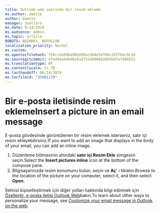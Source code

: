 ```yaml
---
title: Outlook web üzerinde bir resim ekleme
ms.author: daeite
author: daeite
manager: joallard
ms.date: 6/14/2019
ms.audience: Admin
ms.topic: article
ROBOTS: NOINDEX, NOFOLLOW
localization_priority: Normal
ms.custom: ''
ms.openlocfilehash: f56ccb4998a90d490acd44e567b0c35f76ec9c2d
ms.sourcegitcommit: efed0ae44bd6c61d751dd008b2885bd7e7d86521
ms.translationtype: MT
ms.contentlocale: tr-TR
ms.lasthandoff: 06/14/2019
ms.locfileid: "35001139"
---
```

# <a name="insert-a-picture-in-an-email-message"></a><span data-ttu-id="3a671-102">Bir e-posta iletisinde resim ekleme</span><span class="sxs-lookup"><span data-stu-id="3a671-102">Insert a picture in an email message</span></span>

<span data-ttu-id="3a671-103">E-posta gövdesinde görüntülenen bir resim eklemek isterseniz, satır içi resim ekleyebilirsiniz.</span><span class="sxs-lookup"><span data-stu-id="3a671-103">If you want to add an image that displays in the body of your email, you can add an inline image.</span></span>

1. <span data-ttu-id="3a671-104">Düzenleme bölmesinin altındaki **satır içi Resim Ekle** simgesini seçin.</span><span class="sxs-lookup"><span data-stu-id="3a671-104">Select the **Insert pictures inline** icon at the bottom of the compose pane.</span></span>
1. <span data-ttu-id="3a671-105">Bilgisayarınızda resim konumunu bulun, seçin ve **Aç**' ı tıklatın.</span><span class="sxs-lookup"><span data-stu-id="3a671-105">Browse to the location of the picture on your computer, select it, and then select **Open**.</span></span>

<span data-ttu-id="3a671-106">İletinizi kişiselleştirmek için diğer yolları hakkında bilgi edinmek için [Özelleştir, e-posta iletisi Outlook Web](https://support.office.com/article/079442eb-6b41-4ff5-b6e0-a83d3967ac41)bakın.</span><span class="sxs-lookup"><span data-stu-id="3a671-106">To learn about other ways to personalize your message, see [Customize your email message in Outlook on the web](https://support.office.com/article/079442eb-6b41-4ff5-b6e0-a83d3967ac41).</span></span>